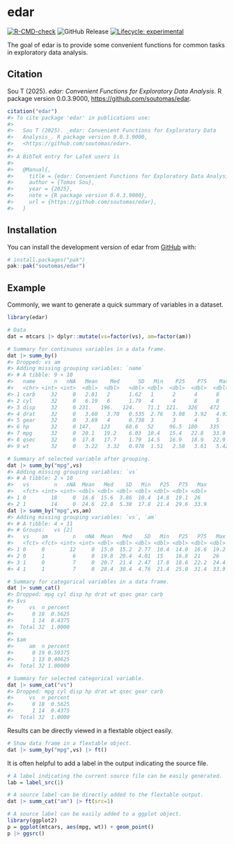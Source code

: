 
<!-- README.md is generated from README.Rmd. Please edit that file -->

# edar

<!-- badges: start -->

[![R-CMD-check](https://github.com/soutomas/edar/actions/workflows/R-CMD-check.yaml/badge.svg)](https://github.com/soutomas/edar/actions/workflows/R-CMD-check.yaml)
![GitHub Release](https://img.shields.io/github/v/release/soutomas/edar)
[![Lifecycle:
experimental](https://img.shields.io/badge/lifecycle-experimental-orange.svg)](https://lifecycle.r-lib.org/articles/stages.html#experimental)
<!-- badges: end -->

The goal of edar is to provide some convenient functions for common
tasks in exploratory data analysis.

## Citation

Sou T (2025). *edar: Convenient Functions for Exploratory Data
Analysis*. R package version 0.0.3.9000,
<https://github.com/soutomas/edar>.

``` r
citation("edar")
#> To cite package 'edar' in publications use:
#> 
#>   Sou T (2025). _edar: Convenient Functions for Exploratory Data
#>   Analysis_. R package version 0.0.3.9000, 
#>   <https://github.com/soutomas/edar>.
#> 
#> A BibTeX entry for LaTeX users is
#> 
#>   @Manual{,
#>     title = {edar: Convenient Functions for Exploratory Data Analysis},
#>     author = {Tomas Sou},
#>     year = {2025},
#>     note = {R package version 0.0.3.9000},
#>     url = {https://github.com/soutomas/edar},
#>   }
```

## Installation

You can install the development version of edar from
[GitHub](https://github.com/) with:

``` r
# install.packages("pak")
pak::pak("soutomas/edar")
```

## Example

Commonly, we want to generate a quick summary of variables in a dataset.

``` r
library(edar)

# Data 
dat = mtcars |> dplyr::mutate(vs=factor(vs), am=factor(am))

# Summary for continuous variables in a data frame. 
dat |> summ_by()
#> Dropped: vs am
#> Adding missing grouping variables: `name`
#> # A tibble: 9 × 10
#>   name      n   nNA   Mean    Med      SD   Min    P25    P75    Max
#>   <chr> <int> <int>  <dbl>  <dbl>   <dbl> <dbl>  <dbl>  <dbl>  <dbl>
#> 1 carb     32     0   2.81   2      1.62   1      2      4      8   
#> 2 cyl      32     0   6.19   6      1.79   4      4      8      8   
#> 3 disp     32     0 231.   196.   124.    71.1  121.   326    472   
#> 4 drat     32     0   3.60   3.70   0.535  2.76   3.08   3.92   4.93
#> 5 gear     32     0   3.69   4      0.738  3      3      4      5   
#> 6 hp       32     0 147.   123     68.6   52     96.5  180    335   
#> 7 mpg      32     0  20.1   19.2    6.03  10.4   15.4   22.8   33.9 
#> 8 qsec     32     0  17.8   17.7    1.79  14.5   16.9   18.9   22.9 
#> 9 wt       32     0   3.22   3.32   0.978  1.51   2.58   3.61   5.42

# Summary of selected variable after grouping. 
dat |> summ_by("mpg",vs)
#> Adding missing grouping variables: `vs`
#> # A tibble: 2 × 10
#>   vs        n   nNA  Mean   Med    SD   Min   P25   P75   Max
#>   <fct> <int> <int> <dbl> <dbl> <dbl> <dbl> <dbl> <dbl> <dbl>
#> 1 0        18     0  16.6  15.6  3.86  10.4  14.8  19.1  26  
#> 2 1        14     0  24.6  22.8  5.38  17.8  21.4  29.6  33.9
dat |> summ_by("mpg",vs,am)
#> Adding missing grouping variables: `vs`, `am`
#> # A tibble: 4 × 11
#> # Groups:   vs [2]
#>   vs    am        n   nNA  Mean   Med    SD   Min   P25   P75   Max
#>   <fct> <fct> <int> <int> <dbl> <dbl> <dbl> <dbl> <dbl> <dbl> <dbl>
#> 1 0     0        12     0  15.0  15.2  2.77  10.4  14.0  16.6  19.2
#> 2 0     1         6     0  19.8  20.4  4.01  15    16.8  21    26  
#> 3 1     0         7     0  20.7  21.4  2.47  17.8  18.6  22.2  24.4
#> 4 1     1         7     0  28.4  30.4  4.76  21.4  25.0  31.4  33.9

# Summary for categorical variables in a data frame. 
dat |> summ_cat()
#> Dropped: mpg cyl disp hp drat wt qsec gear carb
#> $vs
#>     vs  n percent
#>      0 18  0.5625
#>      1 14  0.4375
#>  Total 32  1.0000
#> 
#> $am
#>     am  n percent
#>      0 19 0.59375
#>      1 13 0.40625
#>  Total 32 1.00000

# Summary for selected categorical variable. 
dat |> summ_cat("vs")
#> Dropped: mpg cyl disp hp drat wt qsec gear carb
#>     vs  n percent
#>      0 18  0.5625
#>      1 14  0.4375
#>  Total 32  1.0000
```

Results can be directly viewed in a flextable object easily.

``` r
# Show data frame in a flextable object. 
dat |> summ_by("mpg",vs) |> ft()
```

It is often helpful to add a label in the output indicating the source
file.

``` r
# A label indicating the current source file can be easily generated. 
lab = label_src(1)
```

``` r
# A source label can be directly added to the flextable output. 
dat |> summ_cat("am") |> ft(src=1)
```

``` r
# A source label can be easily added to a ggplot object. 
library(ggplot2)
p = ggplot(mtcars, aes(mpg, wt)) + geom_point() 
p |> ggsrc()
```

<!-- What is special about using `README.Rmd` instead of just `README.md`? You can include R chunks like so: -->

<!-- ```{r cars} -->

<!-- summary(cars) -->

<!-- ``` -->

<!-- You'll still need to render `README.Rmd` regularly, to keep `README.md` up-to-date. `devtools::build_readme()` is handy for this. -->

<!-- You can also embed plots, for example: -->

<!-- ```{r pressure, echo = FALSE} -->

<!-- plot(pressure) -->

<!-- ``` -->

<!-- In that case, don't forget to commit and push the resulting figure files, so they display on GitHub and CRAN. -->
